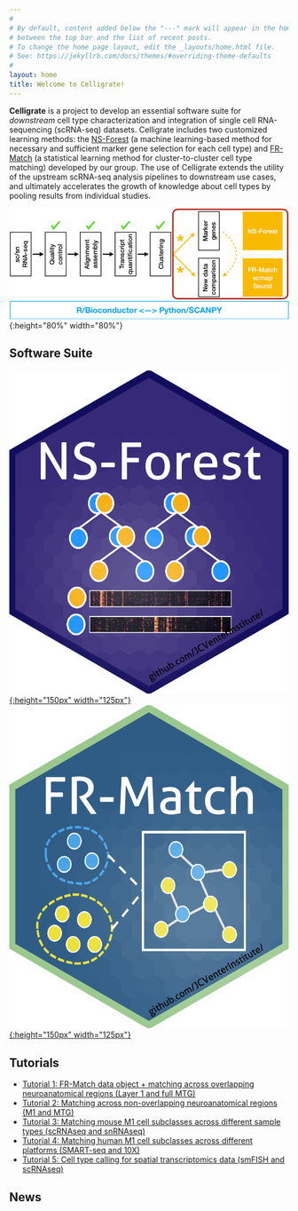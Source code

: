 ```yaml
---
#
# By default, content added below the "---" mark will appear in the home page
# between the top bar and the list of recent posts.
# To change the home page layout, edit the _layouts/home.html file.
# See: https://jekyllrb.com/docs/themes/#overriding-theme-defaults
#
layout: home
title: Welcome to Celligrate!
---
```


**Celligrate** is a project to develop an essential software suite for *downstream* cell type characterization and integration of single cell RNA-sequencing (scRNA-seq) datasets. Celligrate includes two customized learning methods: the [NS-Forest](https://github.com/JCVenterInstitute/NSForest)  (a machine learning-based method for necessary and sufficient marker gene selection for each cell type) and [FR-Match](https://github.com/JCVenterInstitute/FRmatch) (a statistical learning method for cluster-to-cluster cell type matching) developed by our group. The use of Celligrate extends the utility of the upstream scRNA-seq analysis pipelines to downstream use cases, and ultimately accelerates the growth of knowledge about cell types by pooling results from individual studies.  

![](images/celligrate.png){:height="80%" width="80%"}

## Software Suite

[![](images/NS-Forest-sticker.png){:height="150px" width="125px"}](https://github.com/JCVenterInstitute/NSForest) [![](images/FRmatch-sticker.png){:height="150px" width="125px"}](https://github.com/JCVenterInstitute/FRmatch)

## Tutorials

* [Tutorial 1: FR-Match data object + matching across overlapping neuroanatomical regions (Layer 1 and full MTG)](https://jcventerinstitute.github.io/celligrate/FRmatch-vignette.html)
* [Tutorial 2: Matching across non-overlapping neuroanatomical regions (M1 and MTG)](https://jcventerinstitute.github.io/celligrate/tutorial-M1-MTG.nb.html)
* [Tutorial 3: Matching mouse M1 cell subclasses across different sample types (scRNAseq and snRNAseq)](https://jcventerinstitute.github.io/celligrate/tutorial-mouse-M1-10X-scRNAseq-snRNAseq.nb.html)
* [Tutorial 4: Matching human M1 cell subclasses across different platforms (SMART-seq and 10X)](https://jcventerinstitute.github.io/celligrate/tutorial-huamn-M1-10X-SS4.nb.html)
* [Tutorial 5: Cell type calling for spatial transcriptomics data (smFISH and scRNAseq)](https://jcventerinstitute.github.io/celligrate/tutorial-smFISH.nb.html)

## News
